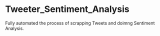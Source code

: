 # Tweeter_Sentiment_Analysis
Fully automated the process of scrapping Tweets and doimng Sentiment Analysis.
